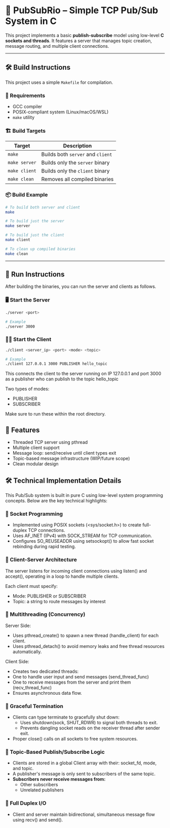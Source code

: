 # 📡 PubSubRio – Simple TCP Pub/Sub System in C

This project implements a basic **publish-subscribe** model using low-level **C sockets and threads**. It features a server that manages topic creation, message routing, and multiple client connections.

---

## 🛠️ Build Instructions

This project uses a simple `Makefile` for compilation.

### 🔧 Requirements

- GCC compiler
- POSIX-compliant system (Linux/macOS/WSL)
- `make` utility

### 🏗️ Build Targets

| Target       | Description                        |
|--------------|------------------------------------|
| `make`       | Builds both `server` and `client` |
| `make server`| Builds only the `server` binary   |
| `make client`| Builds only the `client` binary   |
| `make clean` | Removes all compiled binaries     |

### 📦 Build Example

```bash
# To build both server and client
make

# To build just the server
make server

# To build just the client
make client

# To clean up compiled binaries
make clean
```

---

## 🚀 Run Instructions

After building the binaries, you can run the server and clients as follows.

### 🖥️ Start the Server

```bash
./server <port>

# Example
./server 3000
```

### 🧑‍💻 Start the Client

```bash
./client <server_ip> <port> <mode> <topic>

# Example
./client 127.0.0.1 3000 PUBLISHER hello_topic
```

This connects the client to the server running on IP 127.0.0.1 and port 3000 as a publisher who can publish to the topic hello_topic

Two types of modes:

- PUBLISHER
- SUBSCRIBER

Make sure to run these within the root directory. 

## 💬 Features

- Threaded TCP server using pthread
- Multiple client support
- Message loop: send/receive until client types exit
- Topic-based message infrastructure (WIP/future scope)
- Clean modular design

## 🛠️ Technical Implementation Details

This Pub/Sub system is built in pure C using low-level system programming concepts. Below are the key technical highlights:

### 🔌 Socket Programming

- Implemented using POSIX sockets (<sys/socket.h>) to create full-duplex TCP connections.
- Uses AF_INET (IPv4) with SOCK_STREAM for TCP communication.
- Configures SO_REUSEADDR using setsockopt() to allow fast socket rebinding during rapid testing.

### 📡 Client-Server Architecture

The server listens for incoming client connections using listen() and accept(), operating in a loop to handle multiple clients.

Each client must specify:

- Mode: PUBLISHER or SUBSCRIBER
- Topic: a string to route messages by interest

 ### 🧵 Multithreading (Concurrency)
 
Server Side:

- Uses pthread_create() to spawn a new thread (handle_client) for each client.
- Uses pthread_detach() to avoid memory leaks and free thread resources automatically.

Client Side:

- Creates two dedicated threads:
- One to handle user input and send messages (send_thread_func)
- One to receive messages from the server and print them (recv_thread_func)
- Ensures asynchronous data flow.

 ### 🔄 Graceful Termination
 
- Clients can type terminate to gracefully shut down:
  - Uses shutdown(sock, SHUT_RDWR) to signal both threads to exit.
  - Prevents dangling socket reads on the receiver thread after sender exit.
- Proper close() calls on all sockets to free system resources.

### 📨 Topic-Based Publish/Subscribe Logic

- Clients are stored in a global Client array with their: socket_fd, mode, and topic.
- A publisher's message is only sent to subscribers of the same topic.
- **Subscribers never receive messages from:**
  - Other subscribers
  - Unrelated publishers

 ### 🔄 Full Duplex I/O
 
- Client and server maintain bidirectional, simultaneous message flow using recv() and send().
